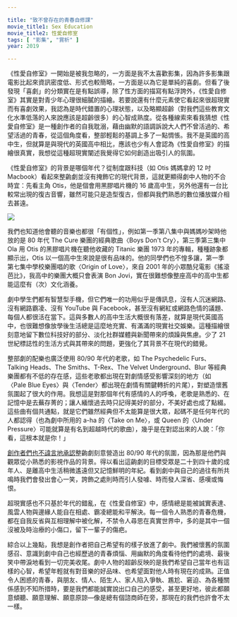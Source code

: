 ```yaml
---

title: "致不曾存在的青春自修課"
movie_title1: Sex Education
movie_title2: 性愛自修室 
tags: [ "影集", "賞析" ]
year: 2019

---
```


《性愛自修室》一開始是被我忽略的，一方面是我不太喜歡影集，因為許多影集跟電影比起來資訊密度低、形式也較簡略，一方面是以為它是單純的喜劇。但看了後發現「喜劇」的分類實在是有點誤導，除了性方面的描寫有點浮誇外，《性愛自修室》其實是對青少年心理很細膩的描繪。若要說還有什麼元素使它看起來很超現實而有喜劇效果，我認為是時代錯置的心理狀態，以及略顯超齡（對我們這些教育文化水準低落的人來說應該是超齡很多）的心智成熟度。從各種線索來看我猜想《性愛自修室》是一種創作者的自我耽溺，藉由幽默的語調訴說大人們不曾活過的、希望活過的青春，從這個角度看，整部輕鬆的基調上多了一點惆悵。我不是英國的高中生，但就算是與現代的英國高中相比，應該也少有人會認為《性愛自修室》的描繪很真實，我想從這種超現實闡述我覺得它如何創造出吸引人的氛圍。

《性愛自修室》的背景是哪個年代？從制度跟科技（如 Otis 媽媽拿的 12 吋 Macbook）看起來整齣劇並沒有掩飾它的現代背景，這就更顯得劇中人物的不合時宜：先看主角 Otis，他是個會用黑膠唱片機的 16 歲高中生，另外他還有一台比較常出現的復古音響，雖然可能只是造型復古，但都與我們熟悉的數位播放媒介相去甚遠。

![]($baseurl$/images/SexEd/Radio.png)

我們也知道他會聽的音樂也都很「有個性」，例如第一季第八集中與媽媽吵架時他放的是 80 年代 The Cure 樂團的經典歌曲〈Boys Don't Cry〉，第三季第三集中 Ola 用 Otis 的黑膠唱片機在聽他收藏的 Titanic 樂團 1973 年的專輯，種種跡象都顯示出，Otis 以一個高中生來說是很有品味的。他的同學們也不惶多讓，第一季第七集中學校樂團唱的歌〈Origin of Love〉，來自 2001 年的小眾酷兒電影《搖滾芭比》，我高中的樂團大概只會表演 Bon Jovi，實在很難想像整座高中的高中生都能這麼有（次）文化涵養。

劇中學生們都有智慧型手機，但它們唯一的功用似乎是傳訊息，沒有人沉迷網路、沒有網路霸凌、沒有 YouTube 與 Facebook，甚至沒有網紅或網路色情的議題、每個人都很活在當下。這與多數人的高中生活大概很有落差，就算是現代英國高中，也很難想像放學後生活總是這麼地充實、有滿滿的現實社交娛樂。這種描繪很刻意地留下數位科技好的部分、淡化社群媒體與新聞帶來的煩躁與焦慮。少了 21 世紀標誌性的生活方式與其帶來的問題，更強化了其背景不在現代的錯覺。

整部劇的配樂也廣泛使用 80/90 年代的老歌，如 The Psychedelic Furs、Talking Heads、The Smiths、T-Rex、The Velvet Underground、Blur 等經典樂團都有不低的存在感，這些老歌都出現在對劇情感受影響深刻的地方（如〈Pale Blue Eyes〉與〈Tender〉都出現在劇情有關鍵轉折的片尾），對塑造懷舊氛圍起了很大的作用。我想這是對那個年代有感情的人的呼喚，老歌是熟悉的、在記憶中是去蕪存菁的；讓人緬懷過去時只記得美好的部分，不美好處也成了點綴。這些曲有個共通點，就是它們雖然經典但不太能算是很大眾，起碼不是任何年代的人都認得（也為劇中所用的 a-ha 的〈Take on Me〉，或 Queen 的〈Under Pressure〉可能就算是有名到超越時代的歌曲），幾乎是在對認出來的人說：「你看，這根本就是你！」

[創作者們也不諱言地承認](https://www.ladbible.com/entertainment/tv-and-film-sex-education-creators-on-why-the-show-looks-like-its-set-in-80s-usa-20200123)整齣劇刻意營造出 80/90 年代的氛圍，因為那是他們與觀眾從小熟悉的影視作品的背景。得以看出這齣劇的目標受眾是二十到四十歲的成年人、是離高中生活稍微遙遠但又記憶鮮明的年紀。看到劇中與自己的過往有所共鳴時我們會發出會心一笑，誇飾之處則時而引人發噱、時而發人深省、感嘆或悔恨。

超現實感也不只基於年代的錯亂，在《性愛自修室》中，感情總是能被誠實表達、風雲人物與邊緣人能自在相處、霸凌總能和平解決。每一個令人熟悉的青春危機，都在自我反省與互相理解中被化解，不禁令人尋思在真實世界中，多的是其中一個沒被及時治療的小傷口，留下一輩子的傷疤。

綜合以上幾點，我想是創作者把自己希望有的樣子放進了劇中。我們被懷舊的氛圍感召、意識到劇中自己也經歷過的青春煩惱、用幽默的角度看待他們的處境、最後笑中帶淚地看到一切完美收尾。劇中人物的超齡反映的是我們希望自己當年也有這樣的心智，希望年輕就有對音樂的好品味、也希望面對他人時有現在的成熟。正值令人困惑的青春，與朋友、情人、陌生人、家人陷入爭執、尷尬、窘迫、為各種關係感到不知所措時，要是我們都能誠實說出口自己的感受，甚至更好地，彼此都願意傾聽、願意理解、願意原諒—像是總有個諮商師在旁，那現在的我們也許會不太一樣。
